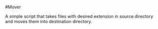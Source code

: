 #Mover

A simple script that takes files with desired extension in source directory and moves them into destination directory.





